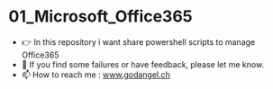 # 01_Microsoft_Office365

- 👉 In this repository i want share powershell scripts to manage Office365 
- 📝 If you find some failures or have feedback, please let me know.
- 📫 How to reach me : www.godangel.ch
